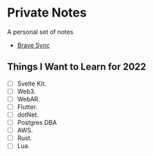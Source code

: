 # Private Notes

A personal set of notes 

-   [Brave Sync](brave_sync)

## Things I Want to Learn for 2022

- [ ] Svelte Kit.
- [ ] Web3.
- [ ] WebAR.
- [ ] Flutter.
- [ ] dotNet.
- [ ] Postgres DBA
- [ ] AWS.
- [ ] Rust.
- [ ] Lua.
